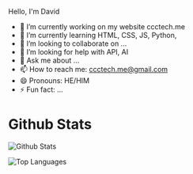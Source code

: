Hello, I'm David
- 🔭 I’m currently working on my website ccctech.me
- 🌱 I’m currently learning HTML, CSS, JS, Python,
- 👯 I’m looking to collaborate on ...
- 🤔 I’m looking for help with API, AI
- 💬 Ask me about ...
- 📫 How to reach me: ccctech.me@gmail.com
- 😄 Pronouns: HE/HIM
- ⚡ Fun fact: ...

# Github Stats
![Github Stats](https://github-readme-stats.vercel.app/api?username=Davdadev&count_private=true&show_icons=true&include_all_commits=true&hide_border=true&count_private=true&theme=gotham)

![Top Languages](https://github-readme-stats.vercel.app/api/top-langs/?username=Davdadev&show_icons=true&include_all_commits=true&hide_border=true&count_private=true&theme=gotham&langs_count=10)
